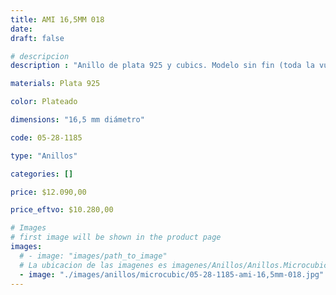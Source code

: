 ```yaml
---
title: AMI 16,5MM 018
date: 
draft: false

# descripcion
description : "Anillo de plata 925 y cubics. Modelo sin fin (toda la vuelta completa del anillo con cubics). Espectacular!"

materials: Plata 925

color: Plateado

dimensions: "16,5 mm diámetro"

code: 05-28-1185

type: "Anillos"

categories: []

price: $12.090,00

price_eftvo: $10.280,00

# Images
# first image will be shown in the product page
images:
  # - image: "images/path_to_image"
  # La ubicacion de las imagenes es imagenes/Anillos/Anillos.Microcubic/05-28-1185-ami-16,5mm-018
  - image: "./images/anillos/microcubic/05-28-1185-ami-16,5mm-018.jpg"
---
```

